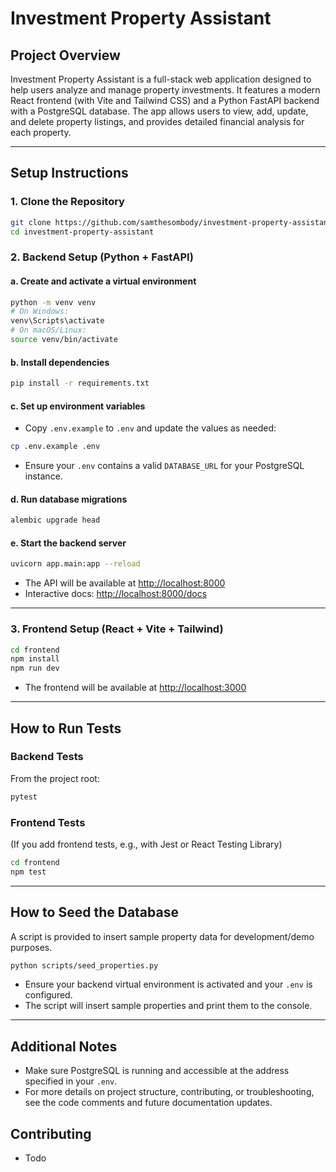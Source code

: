 # Investment Property Assistant

## Project Overview

Investment Property Assistant is a full-stack web application designed to help users analyze and manage property investments. It features a modern React frontend (with Vite and Tailwind CSS) and a Python FastAPI backend with a PostgreSQL database. The app allows users to view, add, update, and delete property listings, and provides detailed financial analysis for each property.

---

## Setup Instructions

### 1. Clone the Repository
```sh
git clone https://github.com/samthesombody/investment-property-assistant.git
cd investment-property-assistant
```

### 2. Backend Setup (Python + FastAPI)

#### a. Create and activate a virtual environment
```sh
python -m venv venv
# On Windows:
venv\Scripts\activate
# On macOS/Linux:
source venv/bin/activate
```

#### b. Install dependencies
```sh
pip install -r requirements.txt
```

#### c. Set up environment variables
- Copy `.env.example` to `.env` and update the values as needed:
```sh
cp .env.example .env
```
- Ensure your `.env` contains a valid `DATABASE_URL` for your PostgreSQL instance.

#### d. Run database migrations
```sh
alembic upgrade head
```

#### e. Start the backend server
```sh
uvicorn app.main:app --reload
```
- The API will be available at [http://localhost:8000](http://localhost:8000)
- Interactive docs: [http://localhost:8000/docs](http://localhost:8000/docs)

---

### 3. Frontend Setup (React + Vite + Tailwind)

```sh
cd frontend
npm install
npm run dev
```
- The frontend will be available at [http://localhost:3000](http://localhost:3000)

---

## How to Run Tests

### Backend Tests
From the project root:
```sh
pytest
```

### Frontend Tests
(If you add frontend tests, e.g., with Jest or React Testing Library)
```sh
cd frontend
npm test
```

---

## How to Seed the Database

A script is provided to insert sample property data for development/demo purposes.

```sh
python scripts/seed_properties.py
```
- Ensure your backend virtual environment is activated and your `.env` is configured.
- The script will insert sample properties and print them to the console.

---

## Additional Notes
- Make sure PostgreSQL is running and accessible at the address specified in your `.env`.
- For more details on project structure, contributing, or troubleshooting, see the code comments and future documentation updates.

## Contributing
- Todo
